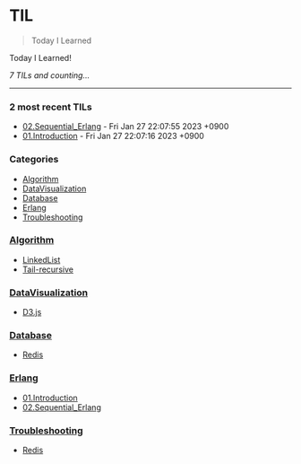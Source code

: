 # TIL
> Today I Learned

Today I Learned! 


_7 TILs and counting..._

---

### 2 most recent TILs

- [02.Sequential_Erlang](Erlang/02.Sequential_Erlang.md) - Fri Jan 27 22:07:55 2023 +0900
- [01.Introduction](Erlang/01.Introduction.md) - Fri Jan 27 22:07:16 2023 +0900

### Categories

- [Algorithm](#Algorithm)
- [DataVisualization](#DataVisualization)
- [Database](#Database)
- [Erlang](#Erlang)
- [Troubleshooting](#Troubleshooting)

### [Algorithm](#Algorithm)
- [LinkedList](Algorithm/LinkedList.md)
- [Tail-recursive](Algorithm/Tail-recursive.md)

### [DataVisualization](#DataVisualization)
- [D3.js](DataVisualization/D3.js.md)

### [Database](#Database)
- [Redis](Database/Redis.md)

### [Erlang](#Erlang)
- [01.Introduction](Erlang/01.Introduction.md)
- [02.Sequential_Erlang](Erlang/02.Sequential_Erlang.md)

### [Troubleshooting](#Troubleshooting)
- [Redis](Troubleshooting/Redis.md)

[1]: https://simonwillison.net/2020/Apr/20/self-rewriting-readme/
[2]: https://github.com/jbranchaud/til

